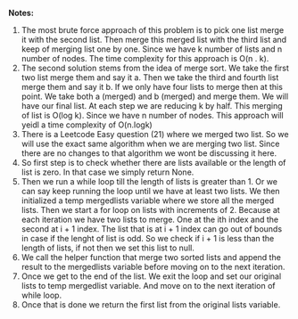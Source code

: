 **Notes:**

1. The most brute force approach of this problem is to pick one list merge it with the second list. Then merge this merged list with the third list and keep of merging list one by one. Since we have k number of lists and n number of nodes. The time complexity for this approach is O(n . k).
2. The second solution stems from the idea of merge sort. We take the first two list merge them and say it a. Then we take the third and fourth list merge them and say it b. If we only have four lists to merge then at this point. We take both a (merged) and b (merged) and merge them. We will have our final list. At each step we are reducing k by half. This merging of list is O(log k). Since we have n number of nodes. This approach will yeidl a time complexity of O(n.logk)
3. There is a Leetcode Easy question (21) where we merged two list. So we will use the exact same algorithm when we are merging two list. Since there are no changes to that algorithm we wont be discussing it here.
4. So first step is to check whether there are lists available or the length of list is zero. In that case we simply return None.
5. Then we run a while loop till the length of lists is greater than 1. Or we can say keep running the loop until we have at least two lists. We then initialized a temp mergedlists variable where we store all the merged lists. Then we start a for loop on lists with increments of 2. Because at each iteration we have two lists to merge. One at the ith index and the second at i + 1 index. The list that is at i + 1 index can go out of bounds in case if the lenght of list is odd. So we check if i + 1 is less than the length of lists, if not then we set this list to null.
6. We call the helper function that merge two sorted lists and append the result to the mergedlists variable before moving on to the next iteration.
7. Once we get to the end of the list. We exit the loop and set our original lists  to temp mergedlist variable. And move on to the next iteration of while loop.
8. Once that is done we return the first list from the original lists variable.
